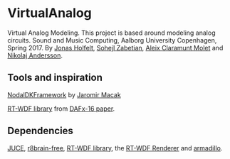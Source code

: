 # VirtualAnalog
Virtual Analog Modeling. This project is based around modeling analog circuits.  Sound and Music Computing, Aalborg University Copenhagen, Spring 2017.
By [Jonas Holfelt](https://github.com/jholfelt), [Sohejl Zabetian](https://github.com/szbtn), [Aleix Claramunt Molet](https://github.com/aleixcm) and [Nikolaj Andersson](https://github.com/NikolajAndersson).

## Tools and inspiration
[NodalDKFramework](https://github.com/jardamacak/NodalDKFramework) by [Jaromir Macak](https://github.com/jardamacak)

[RT-WDF library](https://github.com/RT-WDF/rt-wdf_lib) from [DAFx-16 paper](https://github.com/RT-WDF/rt-wdf_lib/tree/master/Documentation/40-DAFx-16_paper_35-PN.pdf).

## Dependencies
[JUCE](https://github.com/julianstorer/JUCE), [r8brain-free](https://github.com/avaneev/r8brain-free-src), [RT-WDF library](https://github.com/RT-WDF/rt-wdf_lib), the [RT-WDF Renderer](https://github.com/RT-WDF/rt-wdf_renderer) and [armadillo](http://arma.sourceforge.net/).
